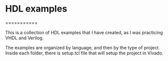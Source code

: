 # HDL examples
===========

This is a collection of HDL examples that I have created, as I was practicing VHDL and Verilog.

The examples are organized by language, and then by the type of project. Inside each folder, there is setup.tcl file that will setup the project in Vivado.
